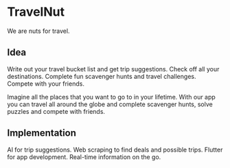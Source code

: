 # TravelNut

We are nuts for travel.

## Idea

Write out your travel bucket list and get trip suggestions. Check off all your destinations. Complete fun scavenger hunts and travel challenges. Compete with your friends.

Imagine all the places that you want to go to in your lifetime. With our app you can travel all around the globe and complete scavenger hunts, solve puzzles and compete with friends.

## Implementation

AI for trip suggestions. Web scraping to find deals and possible trips. Flutter for app development. Real-time information on the go.
